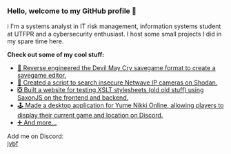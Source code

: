 ### Hello, welcome to my GitHub profile 👋

ℹ️ I'm a systems analyst in IT risk management, information systems student at UTFPR and a cybersecurity enthusiast. I host some small projects I did in my spare time here.

**Check out some of my cool stuff:**  
- [💾 Reverse engineered the Devil May Cry savegame format to create a savegame editor.](https://github.com/joaovitorbf/dmcsaveeditor)
- [🎥 Created a script to search insecure Netwave IP cameras on Shodan.](https://github.com/joaovitorbf/nwam)
- [❎ Built a website for testing XSLT stylesheets (old old stuff) using SaxonJS on the frontend and backend.](https://github.com/joaovitorbf/xslt.info)
- [🕹️ Made a desktop application for Yume Nikki Online, allowing players to display their current game and location on Discord.](https://github.com/joaovitorbf/ynodesktop)
- [➕ And more...](https://github.com/joaovitorbf?tab=repositories&q=&type=&language=&sort=stargazers)

Add me on Discord:  
[jvbf](https://discord.com/users/132835479497211904)
